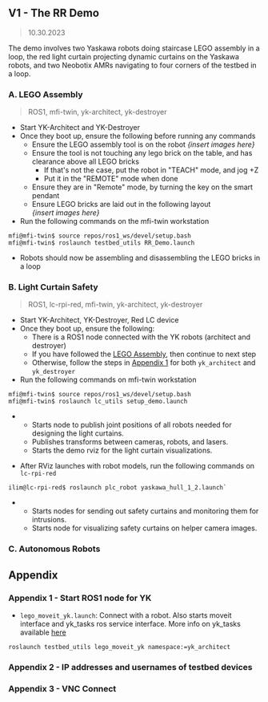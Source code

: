 ## V1 - The RR Demo
> 10.30.2023

The demo involves two Yaskawa robots doing staircase LEGO assembly in a loop, the red light curtain projecting dynamic curtains on the Yaskawa robots, and two Neobotix AMRs navigating to four corners of the testbed in a loop.

### A. LEGO Assembly
> ROS1, mfi-twin, yk-architect, yk-destroyer

- Start YK-Architect and YK-Destroyer
- Once they boot up, ensure the following before running any commands
  - Ensure the LEGO assembly tool is on the robot
  _{insert images here}_
  - Ensure the tool is not touching any lego brick on the table, and has clearance above all LEGO bricks
    - If that's not the case, put the robot in "TEACH" mode, and jog +Z
    - Put it in the "REMOTE" mode when done
  - Ensure they are in "Remote" mode, by turning the key on the smart pendant
  - Ensure LEGO bricks are laid out in the following layout \
  _{insert images here}_
- Run the following commands on the mfi-twin workstation
```shell
mfi@mfi-twin$ source repos/ros1_ws/devel/setup.bash
mfi@mfi-twin$ roslaunch testbed_utils RR_Demo.launch
```
- Robots should now be assembling and disassembling the LEGO bricks in a loop

### B. Light Curtain Safety
> ROS1, lc-rpi-red, mfi-twin, yk-architect, yk-destroyer

- Start YK-Architect, YK-Destroyer, Red LC device
- Once they boot up, ensure the following:
  - There is a ROS1 node connected with the YK robots (architect and destroyer)
  - If you have followed the [LEGO Assembly](https://github.com/cmu-mfi/.github/edit/main/DEMO.md#a-lego-assembly), then continue to next step
  - Otherwise, follow the steps in [Appendix 1](https://github.com/cmu-mfi/.github/edit/main/DEMO.md#appendix---start-ros1-node-for-yk) for both `yk_architect` and `yk_destroyer`
- Run the following commands on mfi-twin workstation
```shell
mfi@mfi-twin$ source repos/ros1_ws/devel/setup.bash
mfi@mfi-twin$ roslaunch lc_utils setup_demo.launch
```
- - Starts node to publish joint positions of all robots needed for designing the light curtains. 
  - Publishes transforms between cameras, robots, and lasers.
  - Starts the demo rviz for the light curtain visualizations. 

- After RViz launches with robot models, run the following commands on `lc-rpi-red`
```shell
ilim@lc-rpi-red$ roslaunch plc_robot yaskawa_hull_1_2.launch`
```
-  - Starts nodes for sending out safety curtains and monitoring them for intrusions.
   - Starts node for visualizing safety curtains on helper camera images.
 
### C. Autonomous Robots

## Appendix   
### Appendix 1 - Start ROS1 node for YK

* `lego_moveit_yk.launch`:  Connect with a robot. Also starts moveit interface and yk_tasks ros service interface. More info on yk_tasks available [here](https://github.com/cmu-mfi/motoman_ros1/blob/master/yk_tasks/README.md)
```
roslaunch testbed_utils lego_moveit_yk namespace:=yk_architect
```

### Appendix 2 - IP addresses and usernames of testbed devices
### Appendix 3 - VNC Connect
